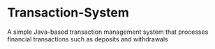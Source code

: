 # Transaction-System
A simple Java-based transaction management system that processes financial transactions such as deposits and withdrawals
